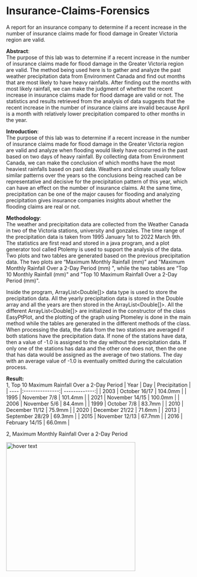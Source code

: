 # Insurance-Claims-Forensics
A report for an insurance company to determine if a recent increase in the number of insurance claims made for flood damage in Greater Victoria region are valid.

**Abstract**:<br/>
The purpose of this lab was to determine if a recent increase in the number of insurance claims made for flood damage in the Greater Victoria region are valid. The method being used here is to gather and analyze the past weather precipitation data from Environment Canada and find out months that are most likely to have heavy rainfalls. After finding out the months with most likely rainfall, we can make the judgment of whether the recent increase in insurance claims made for flood damage are valid or not. The statistics and results retrieved from the analysis of data suggests that the recent increase in the number of insurance claims are invalid because April is a month with relatively lower precipitation compared to other months in the year. 

**Introduction**:<br/>
The purpose of this lab was to determine if a recent increase in the number of insurance claims made for flood damage in the Greater Victoria region are valid and analyze when flooding would likely have occurred in the past based on two days of heavy rainfall. By collecting data from Environment Canada, we can make the conclusion of which months have the most heaviest rainfalls based on past data. Weathers and climate usually follow similar patterns over the years so the conclusions being reached can be representative and decisive for the precipitation pattern of this year, which can have an effect on the number of insurance claims. At the same time, precipitation can be one of the major causes for flooding and analyzing precipitation gives insurance companies insights about whether the flooding claims are real or not. 

**Methodology**:<br/> 
The weather and precipitation data are collected from the Weather Canada in two of the Victoria stations, university and gonzales. The time range of the precipitation data is taken from 1995 January 1st to 2022 March 9th. The statistics are first read and stored in a java program, and a plot generator tool called Ptolemy is used to support the analysis of the data. Two plots and two tables are generated based on the previous precipitation data. The two plots are “Maximum Monthly Rainfall (mm)” and "Maximum Monthly Rainfall Over a 2-Day Period (mm) ", while the two tables are “Top 10 Monthly Rainfall (mm)" and "Top 10 Maximum Rainfall Over a 2-Day Period (mm)". 

Inside the program, ArrayList<Double[]> data type is used to store the precipitation data. All the yearly precipitation data is stored in the Double array and all the years are then stored in the ArrayList<Double[]>. All the different ArrayList<Double[]> are initialized in the constructor of the class EasyPtPlot, and the plotting of the graph using Ptomeley is done in the main method while the tables are generated in the different methods of the class. When processing the data, the data from the two stations are averaged if both stations have the precipitation data. If none of the stations have data, then a value of -1.0 is assigned to the day without the precipitation data. If only one of the stations has data and the other one does not, then the one that has data would be assigned as the average of two stations. The day with an average value of -1.0 is eventually omitted during the calculation process. 

**Result:**<br/>
1, Top 10 Maximum Rainfall Over a 2-Day Period
| Year | Day             | Precipitation |
| ---- |:---------------:| -------------:|
| 2003 | October 16/17   | 104.0mm       |
| 1995 | November 7/8    | 101.4mm       |
| 2021 | November 14/15  | 100.0mm       |
| 2006 | November 5/6    | 84.4mm        |
| 1999 | October 7/8     | 83.7mm        |
| 2010 | December 11/12  | 75.9mm        |
| 2020 | December 21/22  | 71.6mm        |
| 2013 | September 28/29 | 69.3mm        |
| 2015 | November 12/13  | 67.7mm        |
| 2016 | February 14/15  | 66.0mm        |

2, Maximum Monthly Rainfall Over a 2-Day Period<br/>
<p>
  <img src="mmr2.png" width="350" title="hover text">
</p>






